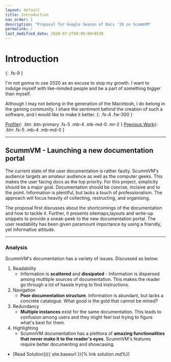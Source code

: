 ```yaml
---
layout: default
title: Introduction
nav_order: 1
description: "Proposal for Google Season of Docs '20 on ScummVM"
permalink: /
last_modified_date: 2020-07-2T00:00:08+0530
---
```

# Introduction
{: .fs-9 }

I'm not gonna to use 2020 as an excuse to stop my growth. I want to indulge myself with like-minded people and be a part of something bigger than myself. 

Although I may not belong in the generation of the Macintosh, I do belong in the gaming community. I share the sentiment behind the creation of such a software, and I would like to make it better.
{: .fs-4 .fw-300 }

[Profile](https://drive.google.com/file/d/1pgNlW8CYuyPFPKAKHLuQCpQ95a9SmOTu/view?usp=sharing){: .btn .btn-primary .fs-5 .mb-4 .mb-md-0 .mr-2 } [Previous Work](http://wiki.compilgames.net/doku.php/gdevelop5/tutorials/fire-and-ice/start){: .btn .fs-5 .mb-4 .mb-md-0 }

---

## ScummVM - Launching a new documentation portal

The current state of the user documentation is rather faulty. ScummVM's audience targets an amateur audience as well as the computer geeks. This makes the user facing docs as the top priority. For this project, simplicity should be a major goal. Documentation should be concise, incisive and to the point. Information is plentiful, but lacks a touch of professionalism. The approach will focus heavily of collecting, restructing, and organising. 

The proposal first discusses about the shortcomings of the documentation and how to tackle it. Further, it presents sitemaps,layouts and write-up snippets to provide a sneak-peek to the new documentation portal. The user readability has been given paramount importance by using a friendly, yet informative attitude.

---

### Analysis

ScummVM's documentation has a variety of issues. Discussed as below:
1. Readability
	- Information is __scattered__ and __dissipated__ - Information is dispersed among mutltiple sources of documentation. This makes the reader go through a lot of hassle trying to find instructions.
1. Navigation
	- **Poor documentation structure**. Information is abundant, but lacks a concrete catalogue. What good is the gold that cannot be mined? 
1. Redundancy
	- **Multiple instances** exist for the same documentation. This leads to confusion among users and they might feel lost trying to figure what's best for them.
1. Highlighting
	- ScummVM documentation has a plethora of **amazing functionalities that never make it to the reader's eyes**. ScummVM's features require better documenting and showcasing.



- [Read Solution]({{ site.baseurl }}{% link solution.md%})
